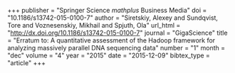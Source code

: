 +++
publisher = "Springer Science $mathplus$ Business Media"
doi = "10.1186/s13742-015-0100-7"
author = "Siretskiy, Alexey and Sundqvist, Tore and Voznesenskiy, Mikhail and Spjuth, Ola"
url_html = "http://dx.doi.org/10.1186/s13742-015-0100-7"
journal = "GigaScience"
title = "Erratum to: A quantitative assessment of the Hadoop framework for analyzing massively parallel DNA sequencing data"
number = "1"
month = "dec"
volume = "4"
year = "2015"
date = "2015-12-09"
bibtex_type = "article"
+++

